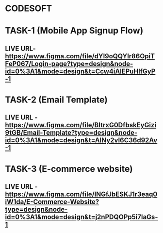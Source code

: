 # CODESOFT

# TASK-1 (Mobile App Signup Flow)
## LIVE URL- https://www.figma.com/file/dYI9oQQYIr86OpiTFeP067/Login-page?type=design&node-id=0%3A1&mode=design&t=Ccw4iAlEPuHlfGyP-1

# TASK-2 (Email Template)
## LIVE URL - https://www.figma.com/file/BltrxG0DfbskEyGizi9tGB/Email-Template?type=design&node-id=0%3A1&mode=design&t=AlNy2vI6C36d92Av-1

# TASK-3 (E-commerce website)
## LIVE URL - https://www.figma.com/file/lNGfJbESKJ1r3eaq0iW1da/E-Commerce-Website?type=design&node-id=0%3A1&mode=design&t=j2nPDQOPp5i7laGs-1
